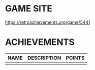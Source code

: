 # GAME SITE #
https://retroachievements.org/game/5441

# ACHIEVEMENTS #

| NAME | DESCRIPTION | POINTS |
|------|-------------|--------|
|      |             |        |
